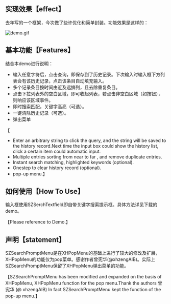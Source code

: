 
## 实现效果【effect】

去年写的一个框架，今次做了些许优化和简单封装。功能效果是这样的：

![demo.gif](https://upload-images.jianshu.io/upload_images/4320229-a703e15454eaeae3.gif?imageMogr2/auto-orient/strip)


## 基本功能【Features】


结合本demo进行说明：
 *  输入任意字符后，点击查询，即保存到了历史记录。下次输入时输入框下方列表会有该历史记录，点击该条目自动填充输入。
 *  多个记录条目按时间由近及远排列，且去除重复条目。
 *  点击下拉列表外的空白区域，即可收起列表，若点击非空白区域（如按钮），则响应该区域事件。
 *  即时搜索匹配，关键字高亮（可选）。
 *  一键清除历史记录（可选）。
 *  弹出菜单
 
【 
   *  Enter an arbitrary string to click the query, and the string will be saved to the history record.Next time the input box could show the history list, click a certain item could automatic input.
   *  Multiple entries sorting from near to far , and remove duplicate entries.
   *  Instant search matching, highlighted keywords (optional).
   *  Onestep to clear history record (optional). 
   *  pop-up menu.】

  
## 如何使用【How To Use】
输入框使用SZSerchTextfield即自带关键字搜索提示框。具体方法详见下载的demo。

【Please reference to Demo.】


## 声明【statement】
SZSearchPromptMenu是在XHPopMenu的基础上进行了较大的修改及扩展，XHPopMenu的功能仅为pop菜单。感谢作者曾宪华(@xhzengAIB)。实际上SZSearchPromptMenu保留了XHPopMenu弹出菜单的功能。

【SZSearchPromptMenu has been modified and expanded on the basis of XHPopMenu, XHPopMenu function for the pop menu.Thank the authors 曾宪华 (@ xhzengAIB)
  In fact SZSearchPromptMenu kept the function of the pop-up menu.】

